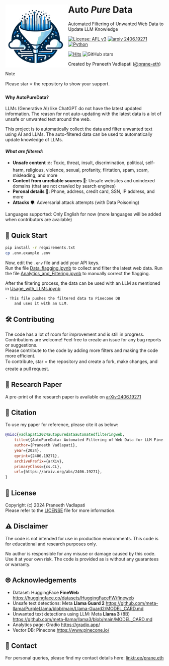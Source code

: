 <!-- Copyright (c) 2024 Praneeth Vadlapati -->

# <img src="./files/logo_small.png" align="left" width="200" alt="AutoPureData" /> Auto *Pure* Data
<!-- # $${\color{darkgreen}title here}$$ -->
<!-- # <span style="color: darkgreen; font-family: 'Segoe UI'; font-size: 48px;">title here</span> -->

Automated Filtering of Unwanted Web Data to Update LLM Knowledge

[![License: AFL v3](https://img.shields.io/badge/License-AFLv3-yellow.svg?style=for-the-badge)](./LICENSE.md)
[![arxiv 2406.19271](https://img.shields.io/badge/arXiv-2406.19271-B31B1B?logo=arxiv&style=for-the-badge)](https://arxiv.org/abs/2406.19271)
[![Python](https://img.shields.io/badge/Python-3776AB?style=for-the-badge&logo=python&logoColor=ffdd54)](https://www.python.org/)

[![Hits](https://hits.sh/github.com/Pro-GenAI/AutoPureData/hits.svg?view=today-total&style=for-the-badge&label=views&color=2a8f05&logo=github)](https://hits.sh/github.com/Pro-GenAI/AutoPureData/hits/)
![GitHub stars](https://img.shields.io/github/stars/Pro-GenAI/AutoPureData?style=for-the-badge&logo=github)

Created by Praneeth Vadlapati ([@prane-eth](https://github.com/prane-eth))

> [!NOTE]
> Please star :star: the repository to show your support. <br>

#### Why AutoPureData?
LLMs (Generative AI) like ChatGPT do not have the latest updated information.
The reason for not auto-updating with the latest data is a lot of unsafe or unwanted text around the web.

This project is to automatically collect the data and filter unwanted text using AI and LLMs.
The auto-filtered data can be used to automatically update knowledge of LLMs.


#### _What are filtered:_
- **Unsafe content** :biohazard:: Toxic, threat, insult, discrimination, political, self-harm,
	religious, violence, sexual, profanity, flirtation, spam, scam, misleading, and more
- **Content from unreliable sources** :newspaper:: Unsafe websites and unindexed domains (that are not crawled by search engines)
- **Peronal details** :bust_in_silhouette:: Phone, address, credit card, SSN, IP address, and more
- **Attacks** :shield:: Adversarial attack attempts (with Data Poisoning)

Languages supported: Only English for now (more languages will be added when contributors are available)


## :rocket: Quick Start
```bash
pip install -r requirements.txt
cp .env.example .env
```
Now, edit the `.env` file and add your API keys. <br>
Run the file [Data_flagging.ipynb](Data_flagging.ipynb)
	to collect and filter the latest web data.
Run the file [Analytics_and_Filtering.ipynb](Analytics_and_Filtering.ipynb)
	to manually correct the flagging.

After the filtering process, the data can be used with an LLM as mentioned in [Usage_with_LLMs.ipynb](Usage_with_LLMs.ipynb)

	- This file pushes the filtered data to Pinecone DB
		and uses it with an LLM.
<!-- The collected data can be used for automated fine-tuning of LLMs in [this way](https://platform.openai.com/docs/guides/fine-tuning). -->


## :hammer_and_wrench: Contributing
The code has a lot of room for improvement and is still in progress. <br>
Contributions are welcome! Feel free to create an issue for any bug reports or suggestions. <br>
Please contribute to the code by adding more filters and making the code more efficient. <br>
To contribute, star :star: the repository and create a fork, make changes, and create a pull request. <br>
<!-- > Note: Contributing to the research paper file will be highly appreciated but cannot get you considered as a co-author. <br> -->


## :page_facing_up: Research Paper
A pre-print of the research paper is available on [arXiv:2406.19271](https://arxiv.org/abs/2406.19271) <br>


## :bookmark_tabs: Citation
To use my paper for reference, please cite it as below:
```bibtex
@misc{vadlapati2024autopuredataautomatedfilteringweb,
	title={{AutoPureData: Automated Filtering of Web Data for LLM Fine-tuning}},
	author={Praneeth Vadlapati},
	year={2024},
	eprint={2406.19271},
	archivePrefix={arXiv},
	primaryClass={cs.CL},
	url={https://arxiv.org/abs/2406.19271}, 
}
```


## :identification_card: License
Copyright (c) 2024 Praneeth Vadlapati <br>
Please refer to the [LICENSE](./LICENSE.md) file for more information.


## :warning: Disclaimer
The code is not intended for use in production environments.
This code is for educational and research purposes only.

No author is responsible for any misuse or damage caused by this code.
Use it at your own risk. The code is provided as is without any guarantees or warranty.


## :globe_with_meridians: Acknowledgements  <!-- (works referred/cited) -->
- Dataset: HuggingFace **FineWeb** https://huggingface.co/datasets/HuggingFaceFW/fineweb
- Unsafe text detections: Meta **Llama Guard 2** https://github.com/meta-llama/PurpleLlama/blob/main/Llama-Guard2/MODEL_CARD.md
- Unwanted text detections using LLM: Meta **Llama 3** (8B) https://github.com/meta-llama/llama3/blob/main/MODEL_CARD.md
- Analytics page: Gradio https://gradio.app/
- Vector DB: Pinecone https://www.pinecone.io/


## :email: Contact
For personal queries, please find my contact details here: [linktr.ee/prane.eth](https://linktr.ee/prane.eth)

<!-- star chart
https://starchart.cc/pro-GenAI/AutoPureData.svg -->
